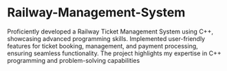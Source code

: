 # Railway-Management-System
Proficiently developed a Railway Ticket Management System using C++, showcasing advanced programming skills. Implemented user-friendly features for ticket booking, management, and payment processing, ensuring seamless functionality. The project highlights my expertise in C++ programming and problem-solving capabilities
